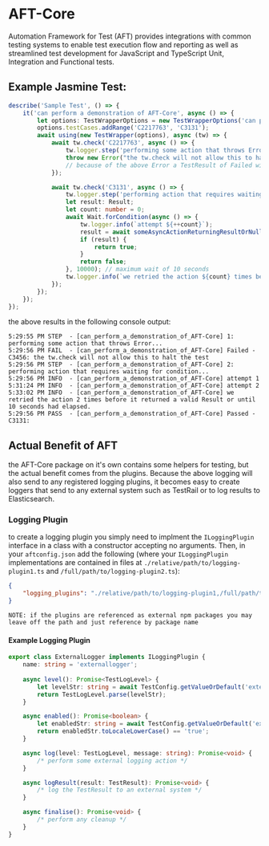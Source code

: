 # AFT-Core
Automation Framework for Test (AFT) provides integrations with common testing systems to enable test execution flow and reporting as well as streamlined test development for JavaScript and TypeScript Unit, Integration and Functional tests.

## Example Jasmine Test:
```typescript
describe('Sample Test', () => {
    it('can perform a demonstration of AFT-Core', async () => {
        let options: TestWrapperOptions = new TestWrapperOptions('can perform a demonstration of AFT-Core');
        options.testCases.addRange('C2217763', 'C3131');
        await using(new TestWrapper(options), async (tw) => {
            await tw.check('C2217763', async () => {
                tw.logger.step('performing some action that throws Error...');
                throw new Error("the tw.check will not allow this to halt the test");
                // because of the above Error a TestResult of Failed will be logged for Test ID: C2217763
            });

            await tw.check('C3131', async () => {
                tw.logger.step('performing action that requires waiting for condition...');
                let result: Result;
                let count: number = 0;
                await Wait.forCondition(async () => {
                    tw.logger.info(`attempt ${++count}`);
                    result = await someAsyncActionReturningResultOrNull();
                    if (result) {
                        return true;
                    }
                    return false;
                }, 10000); // maximum wait of 10 seconds
                tw.logger.info(`we retried the action ${count} times before it returned a valid Result or until 10 seconds had elapsed.`);
            });
        });
    });
});
```
the above results in the following console output:
```
5:29:55 PM STEP  - [can_perform_a_demonstration_of_AFT-Core] 1: performing some action that throws Error...
5:29:56 PM FAIL  - [can_perform_a_demonstration_of_AFT-Core] Failed - C3456: the tw.check will not allow this to halt the test
5:29:56 PM STEP  - [can_perform_a_demonstration_of_AFT-Core] 2: performing action that requires waiting for condition...
5:29:56 PM INFO  - [can_perform_a_demonstration_of_AFT-Core] attempt 1
5:31:24 PM INFO  - [can_perform_a_demonstration_of_AFT-Core] attempt 2
5:33:02 PM INFO  - [can_perform_a_demonstration_of_AFT-Core] we retried the action 2 times before it returned a valid Result or until 10 seconds had elapsed.
5:29:56 PM PASS  - [can_perform_a_demonstration_of_AFT-Core] Passed - C3131:
```
## Actual Benefit of AFT
the AFT-Core package on it's own contains some helpers for testing, but the actual benefit comes from the plugins. Because the above logging will also send to any registered logging plugins, it becomes easy to create loggers that send to any external system such as TestRail or to log results to Elasticsearch.
### Logging Plugin
to create a logging plugin you simply need to implment the `ILoggingPlugin` interface in a class with a constructor accepting no arguments. Then, in your `aftconfig.json` add the following (where your `ILoggingPlugin` implementations are contained in files at `./relative/path/to/logging-plugin1.ts` and `/full/path/to/logging-plugin2.ts`):
```json
{
    "logging_plugins": "./relative/path/to/logging-plugin1,/full/path/to/logging-plugin2"
}
```
```
NOTE: if the plugins are referenced as external npm packages you may leave off the path and just reference by package name
```
#### Example Logging Plugin
```typescript
export class ExternalLogger implements ILoggingPlugin {
    name: string = 'externallogger';
    
    async level(): Promise<TestLogLevel> {
        let levelStr: string = await TestConfig.getValueOrDefault('external-logging-level', TestLogLevel.warn.name);
        return TestLogLevel.parse(levelStr);
    }

    async enabled(): Promise<boolean> {
        let enabledStr: string = await TestConfig.getValueOrDefault('external-logging-enabled', 'false');
        return enabledStr.toLocaleLowerCase() == 'true';
    }

    async log(level: TestLogLevel, message: string): Promise<void> {
        /* perform some external logging action */
    }

    async logResult(result: TestResult): Promise<void> {
        /* log the TestResult to an external system */
    }

    async finalise(): Promise<void> {
        /* perform any cleanup */
    }
}
```